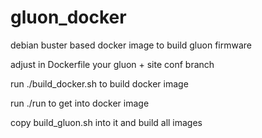 # gluon_docker
debian buster based docker image to build gluon firmware

adjust in Dockerfile your gluon + site conf branch

run ./build_docker.sh to build docker image

run ./run  to get into docker image

copy build_gluon.sh into it and build all images



